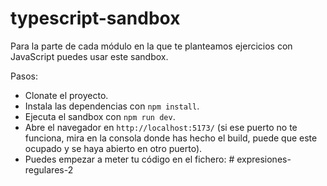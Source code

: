 # typescript-sandbox

Para la parte de cada módulo en la que te planteamos ejercicios con JavaScript puedes usar este sandbox.

Pasos:

- Clonate el proyecto.
- Instala las dependencias con `npm install`.
- Ejecuta el sandbox con `npm run dev`.
- Abre el navegador en `http://localhost:5173/` (si ese puerto no te funciona, mira en la consola donde has hecho el build, puede que este ocupado y se haya abierto en otro puerto).
- Puedes empezar a meter tu código en el fichero:
#   e x p r e s i o n e s - r e g u l a r e s - 2  
 